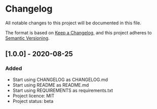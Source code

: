 # Changelog
All notable changes to this project will be documented in this file.

The format is based on [Keep a Changelog](https://keepachangelog.com/en/1.0.0/),
and this project adheres to [Semantic Versioning](https://semver.org/spec/v2.0.0.html).

## [1.0.0] - 2020-08-25
### Added
- Start using CHANGELOG as CHANGELOG.md
- Start using README as README.md
- Start using REQUIREMENTS as requirements.txt
- Project licence: MIT
- Project status: beta
